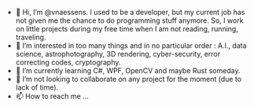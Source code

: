 - 👋 Hi, I’m @vnaessens. I used to be a developer, but my current job has not given me the chance to do programming stuff anymore. So, I work on little projects during my free time when I am not reading, running, traveling.
- 👀 I’m interested in too many things and in no particular order : A.I., data science, astrophotography, 3D rendering, cyber-security, error correcting codes, cryptography.
- 🌱 I’m currently learning C#, WPF, OpenCV and maybe Rust someday.
- 💞️ I’m not looking to collaborate on any project for the moment (due to lack of time).
- 📫 How to reach me ...

<!---
vnaessens/vnaessens is a ✨ special ✨ repository because its `README.md` (this file) appears on your GitHub profile.
You can click the Preview link to take a look at your changes.
--->
